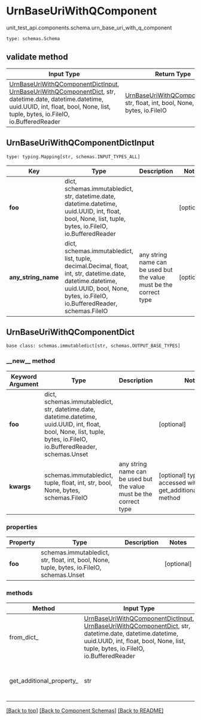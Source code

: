 # UrnBaseUriWithQComponent
unit_test_api.components.schema.urn_base_uri_with_q_component
```
type: schemas.Schema
```

## validate method
Input Type | Return Type | Notes
------------ | ------------- | -------------
[UrnBaseUriWithQComponentDictInput](#urnbaseuriwithqcomponentdictinput), [UrnBaseUriWithQComponentDict](#urnbaseuriwithqcomponentdict), str, datetime.date, datetime.datetime, uuid.UUID, int, float, bool, None, list, tuple, bytes, io.FileIO, io.BufferedReader | [UrnBaseUriWithQComponentDict](#urnbaseuriwithqcomponentdict), str, float, int, bool, None, tuple, bytes, io.FileIO |

## UrnBaseUriWithQComponentDictInput
```
type: typing.Mapping[str, schemas.INPUT_TYPES_ALL]
```
Key | Type |  Description | Notes
------------ | ------------- | ------------- | -------------
**foo** | dict, schemas.immutabledict, str, datetime.date, datetime.datetime, uuid.UUID, int, float, bool, None, list, tuple, bytes, io.FileIO, io.BufferedReader |  | [optional]
**any_string_name** | dict, schemas.immutabledict, list, tuple, decimal.Decimal, float, int, str, datetime.date, datetime.datetime, uuid.UUID, bool, None, bytes, io.FileIO, io.BufferedReader, schemas.FileIO | any string name can be used but the value must be the correct type | [optional]

## UrnBaseUriWithQComponentDict
```
base class: schemas.immutabledict[str, schemas.OUTPUT_BASE_TYPES]
```
### &lowbar;&lowbar;new&lowbar;&lowbar; method
Keyword Argument | Type | Description | Notes
---------------- | ---- | ----------- | -----
**foo** | dict, schemas.immutabledict, str, datetime.date, datetime.datetime, uuid.UUID, int, float, bool, None, list, tuple, bytes, io.FileIO, io.BufferedReader, schemas.Unset |  | [optional]
**kwargs** | schemas.immutabledict, tuple, float, int, str, bool, None, bytes, schemas.FileIO | any string name can be used but the value must be the correct type | [optional] typed value is accessed with the get_additional_property_ method

### properties
Property | Type | Description | Notes
-------- | ---- | ----------- | -----
**foo** | schemas.immutabledict, str, float, int, bool, None, tuple, bytes, io.FileIO, schemas.Unset |  | [optional]

### methods
Method | Input Type | Return Type | Notes
------ | ---------- | ----------- | ------
from_dict_ | [UrnBaseUriWithQComponentDictInput](#urnbaseuriwithqcomponentdictinput), [UrnBaseUriWithQComponentDict](#urnbaseuriwithqcomponentdict), str, datetime.date, datetime.datetime, uuid.UUID, int, float, bool, None, list, tuple, bytes, io.FileIO, io.BufferedReader | [UrnBaseUriWithQComponentDict](#urnbaseuriwithqcomponentdict), str, float, int, bool, None, tuple, bytes, io.FileIO | a constructor
get_additional_property_ | str | schemas.immutabledict, tuple, float, int, str, bool, None, bytes, schemas.FileIO, schemas.Unset }} | provides type safety for additional properties

[[Back to top]](#top) [[Back to Component Schemas]](../../../README.md#Component-Schemas) [[Back to README]](../../../README.md)
